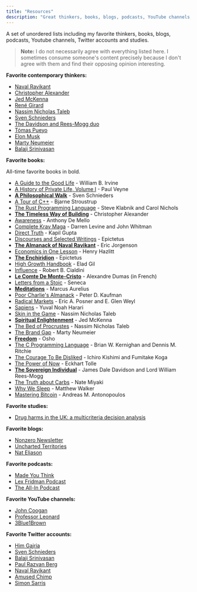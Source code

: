 ```yaml
---
title: "Resources"
description: "Great thinkers, books, blogs, podcasts, YouTube channels, Twitter accounts and studies."
---
```


A set of unordered lists including my favorite thinkers, books, blogs, podcasts, Youtube channels, Twitter accounts and studies.

> **Note:** I do not necessarily agree with everything listed here. I sometimes consume someone's content precisely because I don't agree with them and find their opposing opinion interesting.

**Favorite contemporary thinkers:**

-   [Naval Ravikant](https://twitter.com/naval)
-   [Christopher Alexander](https://en.wikipedia.org/wiki/Christopher_Alexander)
-   [Jed McKenna](https://www.wisefoolpress.com/)
-   [René Girard](https://iep.utm.edu/girard/)
-   [Nassim Nicholas Taleb](https://fs.blog/intellectual-giants/nassim-taleb/)
-   [Sven Schnieders](https://svenschnieders.com/)
-   [The Davidson and Rees-Mogg duo](https://www.amazon.com/Sovereign-Individual-Mastering-Transition-Information/dp/0684832720)
-   [Tómas Pueyo](https://twitter.com/tomaspueyo?lang=en)
-   [Elon Musk](https://twitter.com/elonmusk/)
-   [Marty Neumeier](https://www.martyneumeier.com/)
-   [Balaji Srinivasan](https://balajis.com/)

**Favorite books:**

All-time favorite books in bold.

-   [A Guide to the Good Life](https://www.amazon.com/Guide-Good-Life-Ancient-Stoic/dp/0195374614) - William B. Irvine
-   [A History of Private Life, Volume I](https://www.amazon.com/History-Private-Life-Pagan-Byzantium/dp/0674399749/142-1284140-7612628?psc=1) - Paul Veyne
-   [**A Philosophical Walk**](https://twitter.com/SvenSchnieders/status/1358466385140146177) - Sven Schnieders
-   [A Tour of C++](https://www.amazon.com/Tour-2nd-Depth-Bjarne-Stroustrup/dp/0134997832) - Bjarne Stroustrup
-   [The Rust Programming Language](https://www.amazon.com/Rust-Programming-Language-Covers-2018/dp/1718500440) - Steve Klabnik and Carol Nichols
-   [**The Timeless Way of Building**](https://www.amazon.com/Timeless-Way-Building-Christopher-Alexander/dp/0195024028) - Christopher Alexander
-   [Awareness](https://www.amazon.com/Awareness-Opportunities-Reality-Anthony-Mello/dp/0385249373) - Anthony De Mello
-   [Complete Krav Maga](https://www.amazon.com/Complete-Krav-Maga-Self-Defense-Techniques/dp/1612435580) - Darren Levine and John Whitman
-   [Direct Truth](https://www.amazon.com/Direct-Truth-Uncompromising-non-prescriptive-questions/dp/1724334417) - Kapil Gupta
-   [Discourses and Selected Writings](https://www.amazon.com/Discourses-Selected-Writings-Penguin-Classics/dp/0140449469) - Epictetus
-   [**The Almanack of Naval Ravikant**](https://www.amazon.com/Almanack-Naval-Ravikant-Wealth-Happiness/dp/1544514212) - Eric Jorgenson
-   [Economics in One Lesson](https://www.amazon.com/Economics-One-Lesson-Shortest-Understand/dp/0517548232) - Henry Hazlitt
-   [**The Enchiridion**](https://www.amazon.com/Enchiridion-Epictetus/dp/152156034X) - Epictetus
-   [High Growth Handbook](https://www.amazon.com/High-Growth-Handbook-Elad-Gil/dp/1732265100) - Elad Gil
-   [Influence](https://www.amazon.com/Influence-Psychology-Persuasion-Robert-Cialdini/dp/006124189X) - Robert B. Cialdini
-   [**Le Comte De Monte-Cristo**](https://www.amazon.fr/Comte-Monte-Cristo-Int%C3%A9grale-trois-volumes/dp/1545401055?qsid=261-1227122-5354801&sres=2070405370%2CB09FC6HDDB%2C2072895642%2C2218978458%2CB08HGTJP3D%2C2070405923%2CB01CUZ7TNS%2CB00004VYAZ%2C2218971585%2CB09HJFMQWH%2CB094GY4DD6%2C2266295985%2C2070645134%2CB01NBKNCWD%2CB09FSCDXV9%2CB087G67MPG%2C2373492644%2C2266295993%2CB086FXR296%2C2012031706&srpt=ABIS_BOOK) - Alexandre Dumas (in French)
-   [Letters from a Stoic](https://www.amazon.com/Letters-Penguin-Classics-Lucius-Annaeus/dp/0140442103) - Seneca
-   [**Meditations**](https://www.amazon.com/Meditations-New-Translation-Marcus-Aurelius/dp/0812968255) - Marcus Aurelius
-   [Poor Charlie's Almanack](https://www.amazon.com/Poor-Charlies-Almanack-Charles-Expanded/dp/1578645018) - Peter D. Kaufman
-   [Radical Markets](https://www.amazon.com/Radical-Markets-Uprooting-Capitalism-Democracy/dp/0691196060) - Eric A. Posner and E. Glen Weyl
-   [Sapiens](https://www.amazon.com/Sapiens-Humankind-Yuval-Noah-Harari/dp/0062316117) - Yuval Noah Harari
-   [Skin in the Game](https://www.amazon.com/Skin-Game-Hidden-Asymmetries-Daily/dp/0425284646) - Nassim Nicholas Taleb
-   [**Spiritual Enlightenment**](https://www.amazon.com/Spiritual-Enlightenment-Damnedest-Thing-Trilogy/dp/0980184843) - Jed McKenna
-   [The Bed of Procrustes](https://www.amazon.com/Bed-Procrustes-Philosophical-Practical-Aphorisms/dp/0812982401) - Nassim Nicholas Taleb
-   [The Brand Gap](https://www.amazon.com/Brand-Gap-Distance-Business-Strategy/dp/0321348109) - Marty Neumeier
-   [**Freedom**](https://www.amazon.com/Freedom-Courage-Yourself-Insights-Living/dp/0312320701) - Osho
-   [The C Programming Language](https://www.amazon.com/Programming-Language-2nd-Brian-Kernighan/dp/0131103628) - Brian W. Kernighan and Dennis M. Ritchie
-   [The Courage To Be Disliked](https://www.amazon.com/Courage-Be-Disliked-yourself-happiness/dp/176063073X) - Ichiro Kishimi and Fumitake Koga
-   [The Power of Now](https://www.amazon.com/Power-Now-Guide-Spiritual-Enlightenment/dp/1577314808) - Eckhart Tolle
-   [**The Sovereign Individual**](https://www.amazon.com/Sovereign-Individual-Mastering-Transition-Information/dp/0684832720) - James Dale Davidson and Lord William Rees-Mogg
-   [The Truth about Carbs](https://www.amazon.com/Truth-about-Carbs-Amount-Year-Round/dp/194276152X) - Nate Miyaki
-   [Why We Sleep](https://www.amazon.com/Why-We-Sleep-Unlocking-Dreams/dp/1501144324) - Matthew Walker
-   [Mastering Bitcoin](https://www.amazon.com/Mastering-Bitcoin-Programming-Open-Blockchain/dp/1491954388) - Andreas M. Antonopoulos

**Favorite studies:**

-   [Drug harms in the UK: a multicriteria decision analysis](https://www.thelancet.com/action/showPdf?pii=S0140-6736%2810%2961462-6)

**Favorite blogs:**

-   [Nonzero Newsletter](https://nonzero.substack.com/)
-   [Uncharted Territories](https://unchartedterritories.tomaspueyo.com/)
-   [Nat Eliason](https://www.nateliason.com/blog)

**Favorite podcasts:**

-   [Made You Think](https://madeyouthinkpodcast.com/)
-   [Lex Fridman Podcast](https://lexfridman.com/podcast/)
-   [The All-In Podcast](https://www.allinpodcast.co/)

**Favorite YouTube channels:**

-   [John Coogan](https://www.youtube.com/c/JohnCooganPlus)
-   [Professor Leonard](https://www.youtube.com/c/ProfessorLeonard)
-   [3Blue1Brown](https://www.youtube.com/c/3blue1brown)

**Favorite Twitter accounts:**

-   [Him Gajria](https://twitter.com/himgajria)
-   [Sven Schnieders](https://twitter.com/SvenSchnieders)
-   [Balaji Srinivasan](https://twitter.com/balajis)
-   [Paul Razvan Berg](https://twitter.com/PaulRBerg)
-   [Naval Ravikant](https://twitter.com/naval)
-   [Amused Chimp](https://twitter.com/AmuseChimp)
-   [Simon Sarris](https://twitter.com/simonsarris)
